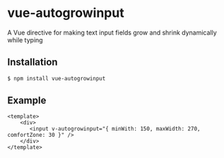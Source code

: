 # vue-autogrowinput
A Vue directive for making text input fields grow and shrink dynamically while typing

## Installation

``` sh
$ npm install vue-autogrowinput
```

## Example

``` web
<template>
    <div>
       <input v-autogrowinput="{ minWith: 150, maxWidth: 270, comfortZone: 30 }" /> 
    </div>
</template>
```

